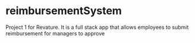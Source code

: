 # reimbursementSystem
Project 1 for Revature. It is a full stack app that allows employees to submit reimbursement for managers to approve
